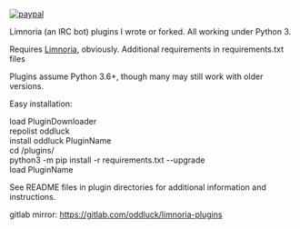 [![paypal](https://www.paypalobjects.com/en_US/i/btn/btn_donateCC_LG.gif)](https://www.paypal.com/cgi-bin/webscr?cmd=_s-xclick&hosted_button_id=T8E56M6SP9JH2)

Limnoria (an IRC bot) plugins I wrote or forked. All working under Python 3. 

Requires [Limnoria](https://github.com/ProgVal/Limnoria), obviously. Additional requirements in requirements.txt files

Plugins assume Python 3.6+, though many may still work with older versions.

Easy installation:

load PluginDownloader<br />
repolist oddluck<br />
install oddluck PluginName<br />
cd <YourBotDirectory>/plugins/<PluginName><br />
python3 -m pip install -r requirements.txt --upgrade<br />
load PluginName<br />

See README files in plugin directories for additional information and instructions.

gitlab mirror: https://gitlab.com/oddluck/limnoria-plugins

